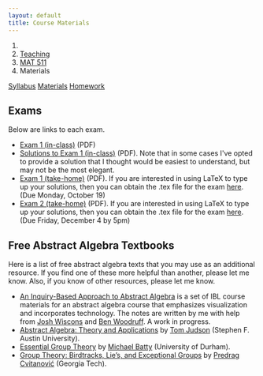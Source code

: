 ```yaml
---
layout: default
title: Course Materials
---
```


<ol class="breadcrumb">
  <li><a href="/"><i class="fa fa-home"></i></a></li>
  <li><a href="/teaching/">Teaching</a></li>
  <li><a href="/teaching/mat511f15">MAT 511</a></li>
  <li class="active">Materials</li>
</ol>

<div class="row">
<div class="col-xs-12">
<div class="btn-group btn-group-justified">
<a class="btn btn-default btn-success" href="{{site.baseurl}}/teaching/mat511f15/syllabus/">Syllabus</a>
<a class="btn btn-default btn-primary" href="{{site.baseurl}}/teaching/mat511f15/materials/">Materials</a>
<a class="btn btn-default btn-warning" href="{{site.baseurl}}/teaching/mat511f15/homework/">Homework</a>
</div>
</div>
</div>

## Exams ##
Below are links to each exam.

- [Exam 1 (in-class)]({{site.baseurl}}/teaching/mat511f15/511Exam1-Class.pdf) (PDF)
- [Solutions to Exam 1 (in-class)]({{site.baseurl}}/teaching/mat511f15/511Exam1-Class-Solns.pdf) (PDF).  Note that in some cases I've opted to provide a solution that I thought would be easiest to understand, but may not be the most elegant.
- [Exam 1 (take-home)]({{site.baseurl}}/teaching/mat511f15/511Exam1-Home.pdf) (PDF). If you are interested in using LaTeX to type up your solutions, then you can obtain the .tex file for the exam [here]({{site.baseurl}}/teaching/mat511f15/511Exam1-Home.tex). (Due Monday, October 19)
- [Exam 2 (take-home)]({{site.baseurl}}/teaching/mat511f15/511Exam2-Home.pdf) (PDF). If you are interested in using LaTeX to type up your solutions, then you can obtain the .tex file for the exam [here]({{site.baseurl}}/teaching/mat511f15/511Exam1-Home.tex). (Due Friday, December 4 by 5pm)

## Free Abstract Algebra Textbooks ##
Here is a list of free abstract algebra texts that you may use as an additional resource.  If you find one of these more helpful than another, please let me know.  Also, if you know of other resources, please let me know.

* [An Inquiry-Based Approach to Abstract Algebra](http://dcernst.github.io/IBL-AbstractAlgebra/) is a set of IBL course materials for an abstract algebra course that emphasizes visualization and incorporates technology. The notes are written by me with help from [Josh Wiscons](http://people.hamilton.edu/jwiscons/index.html) and [Ben Woodruff](http://emp.byui.edu/woodruffb/). A work in progress.
* [Abstract Algebra: Theory and Applications](http://abstract.ups.edu/index.html) by [Tom Judson](http://faculty.sfasu.edu/judsontw/) (Stephen F. Austin University).
* [Essential Group Theory](http://bookboon.com/en/textbooks/mathematics/essential-group-theory) by [Michael Batty](http://www.mendeley.com/profiles/michael-batty/) (University of Durham).
* [Group Theory: Birdtracks, Lie’s, and Exceptional Groups](http://www.cns.gatech.edu/GroupTheory/index.html) by [Predrag Cvitanović](https://www.physics.gatech.edu/user/predrag-cvitanovic) (Georgia Tech).
